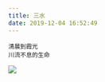 ```yaml
---
title: 三水
date: 2019-12-04 16:52:49
---
```


    清晨到霞光
    川流不息的生命

![](http://m.qpic.cn/psb?/V10oUS9P1gZPbm/QBOdBgu7hhgNTpElL9cGoqJCEhWHCHLorl.pMG943BE!/b/dL4AAAAAAAAA&bo=OAQeAjgEHgIRCT4!&rf=viewer_4)
